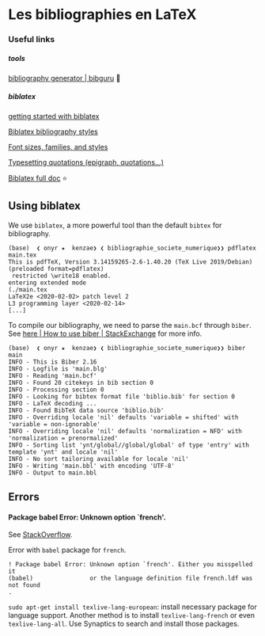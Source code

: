# Les bibliographies en LaTeX

### Useful links

##### tools

[bibliography generator | bibguru](https://app.bibguru.com/p/) 🌟

##### biblatex

[getting started with biblatex](https://www.overleaf.com/learn/latex/Articles/Getting_started_with_BibLaTeX)

[Biblatex bibliography styles](https://www.overleaf.com/learn/latex/Biblatex_bibliography_styles)

[Font sizes, families, and styles](https://www.overleaf.com/learn/latex/Font_sizes%2C_families%2C_and_styles#Font_sizes)

[Typesetting quotations (epigraph, quotations...)](https://www.overleaf.com/learn/latex/Typesetting_quotations)

[Biblatex full doc](http://linorg.usp.br/CTAN/macros/latex/contrib/biblatex/doc/biblatex.pdf) ⭐️

## Using biblatex

We use `biblatex`, a more powerful tool than the default `bibtex` for bibliography.

```shell
(base)  ❮ onyr ★  kenzae❯ ❮ bibliographie_societe_numerique❯❯ pdflatex main.tex 
This is pdfTeX, Version 3.14159265-2.6-1.40.20 (TeX Live 2019/Debian) (preloaded format=pdflatex)
 restricted \write18 enabled.
entering extended mode
(./main.tex
LaTeX2e <2020-02-02> patch level 2
L3 programming layer <2020-02-14>
[...]
```

To compile our bibliography, we need to parse the `main.bcf` through `biber`. See [here | How to use biber | StackExchange](https://tex.stackexchange.com/questions/26516/how-to-use-biber) for more info.

```shell
(base)  ❮ onyr ★  kenzae❯ ❮ bibliographie_societe_numerique❯❯ biber main
INFO - This is Biber 2.16
INFO - Logfile is 'main.blg'
INFO - Reading 'main.bcf'
INFO - Found 20 citekeys in bib section 0
INFO - Processing section 0
INFO - Looking for bibtex format file 'biblio.bib' for section 0
INFO - LaTeX decoding ...
INFO - Found BibTeX data source 'biblio.bib'
INFO - Overriding locale 'nil' defaults 'variable = shifted' with 'variable = non-ignorable'
INFO - Overriding locale 'nil' defaults 'normalization = NFD' with 'normalization = prenormalized'
INFO - Sorting list 'ynt/global//global/global' of type 'entry' with template 'ynt' and locale 'nil'
INFO - No sort tailoring available for locale 'nil'
INFO - Writing 'main.bbl' with encoding 'UTF-8'
INFO - Output to main.bbl
```

## Errors

#### Package babel Error: Unknown option `french'.

See [StackOverflow](https://tex.stackexchange.com/questions/139700/package-babel-error-unknown-option-francais).

Error with `babel` package for `french`.

```shell
! Package babel Error: Unknown option `french'. Either you misspelled it
(babel)                or the language definition file french.ldf was not found
.
```

`sudo apt-get install texlive-lang-european`: install necessary package for language support. Another method is to install `texlive-lang-french` or even `texlive-lang-all`. Use Synaptics to search and install those packages.
